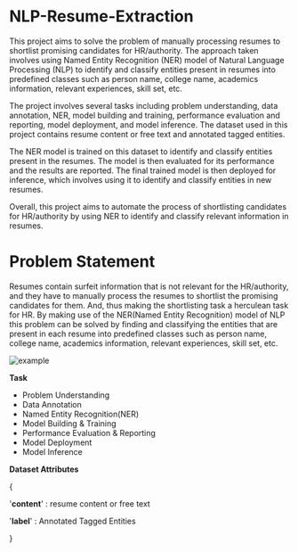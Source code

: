 # NLP-Resume-Extraction

This project aims to solve the problem of manually processing resumes to shortlist promising candidates for HR/authority. The approach taken involves using Named Entity Recognition (NER) model of Natural Language Processing (NLP) to identify and classify entities present in resumes into predefined classes such as person name, college name, academics information, relevant experiences, skill set, etc.

The project involves several tasks including problem understanding, data annotation, NER, model building and training, performance evaluation and reporting, model deployment, and model inference. The dataset used in this project contains resume content or free text and annotated tagged entities.

The NER model is trained on this dataset to identify and classify entities present in the resumes. The model is then evaluated for its performance and the results are reported. The final trained model is then deployed for inference, which involves using it to identify and classify entities in new resumes.

Overall, this project aims to automate the process of shortlisting candidates for HR/authority by using NER to identify and classify relevant information in resumes.

# Problem Statement

Resumes contain surfeit information that is not relevant for the HR/authority, and they have to manually process the resumes to shortlist the promising candidates for them. And, thus making the shortlisting task a herculean task for HR. By making use of the NER(Named Entity Recognition) model of NLP this problem can be solved by finding and classifying the entities that are present in each resume into predefined classes such as person name, college name, academics information, relevant experiences, skill set, etc.

![example](https://static-01.hindawi.com/articles/mpe/volume-2018/5761287/figures/5761287.fig.001.svgz)

**Task**

-   Problem Understanding
-   Data Annotation
-   Named Entity Recognition(NER)
-   Model Building & Training
-   Performance Evaluation & Reporting
-   Model Deployment
-   Model Inference

**Dataset Attributes**

{

'**content**' : resume content or free text

'**label**' : Annotated Tagged Entities

}
